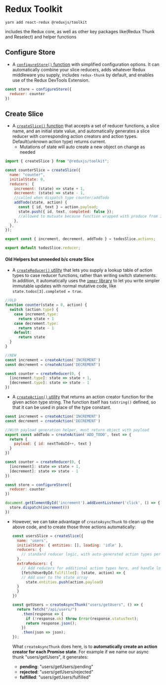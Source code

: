 # Redux Toolkit

```
yarn add react-redux @reduxjs/toolkit
```

includes the Redux core, as well as other key packages like(Redux Thunk and Reselect) and helper functions

## Configure Store

- A [`configureStore()` function](https://redux-toolkit.js.org/api/configureStore) with simplified configuration options. It can automatically combine your slice reducers, adds whatever Redux middleware you supply, includes `redux-thunk` by default, and enables use of the Redux DevTools Extension.

```jsx
const store = configureStore({
  reducer: counter
})
```

## Create Slice

- A [`createSlice()` function](https://redux-toolkit.js.org/api/createSlice) that accepts a set of reducer functions, a slice name, and an initial state value, and automatically generates a slice reducer with corresponding action creators and action types. Default(unknown action type) returns current. 
  - Mutations of state will auto create a new object on change as needed

```jsx
import { createSlice } from "@reduxjs/toolkit";

const counterSlice = createSlice({
  name: "counter",
  initialState: 0,
  reducers: {
    increment: (state) => state + 1,
    decrement: (state) => state - 1,
    //called when dispatch type counter/addTodo
    addTodo(state, action) {
      const { id, text } = action.payload;
      state.push({ id, text, completed: false });
      //allowed to mutuate because function wrapped with produce from Immer library
    },
  },
});

export const { increment, decrement, addTodo } = todosSlice.actions;

export default todosSlice.reducer;
```

#### Old Helpers but unneeded b/c create Slice

- A [`createReducer()` utility](https://redux-toolkit.js.org/api/createReducer) that lets you supply a lookup table of action types to case reducer functions, rather than writing switch statements. In addition, it automatically uses the [`immer` library](https://github.com/mweststrate/immer) to let you write simpler immutable updates with normal mutative code, like `state.todos[3].completed = true`.

```jsx
//OLD
function counter(state = 0, action) {
  switch (action.type) {
    case increment.type:
      return state + 1
    case decrement.type:
      return state - 1
    default:
      return state
  }
}

//NEW
const increment = createAction('INCREMENT')
const decrement = createAction('DECREMENT')

const counter = createReducer(0, {
  [increment.type]: state => state + 1,
  [decrement.type]: state => state - 1
})
```

- A [`createAction()` utility](https://redux-toolkit.js.org/api/createAction) that returns an action creator function for the given action type string. The function itself has `toString()` defined, so that it can be used in place of the type constant.

```jsx
const increment = createAction('INCREMENT')
const decrement = createAction('DECREMENT')

//With payload generation helper, must return object with payload
export const addTodo = createAction('ADD_TODO', text => {
  return {
    payload: { id: nextTodoId++, text }
  }
})

const counter = createReducer(0, {
  [increment]: state => state + 1,
  [decrement]: state => state - 1
})

const store = configureStore({
  reducer: counter
})

document.getElementById('increment').addEventListener('click', () => {
  store.dispatch(increment())
})
```

- However, we can take advantage of `createAsyncThunk` to clean up the above code, and to create those three actions automatically:

  ```javascript
  const usersSlice = createSlice({
    name: 'users',
    initialState: { entities: [], loading: 'idle' },
    reducers: {
      // standard reducer logic, with auto-generated action types per reducer
    },
    extraReducers: {
      // Add reducers for additional action types here, and handle loading state as needed
      [fetchUserById.fulfilled]: (state, action) => {
      // Add user to the state array
        state.entities.push(action.payload)
    }
    }
  })
  
  const getUsers = createAsyncThunk("users/getUsers", () => {
    return fetch("/api/users/")
      .then(response => {
        if (!response.ok) throw Error(response.statusText);
        return response.json();
      })
      .then(json => json);
  });
  ```
  
  What `createAsyncThunk` does here, is to **automatically create an action creator for each Promise state**. For example if we name our async thunk "users/getUsers", it generates:
  
  - **pending**: "users/getUsers/pending"
  - **rejected**: "users/getUsers/rejected"
  - **fulfilled**: "users/getUsers/fulfilled"